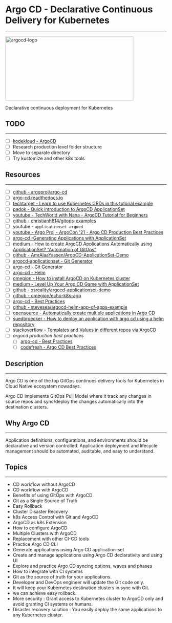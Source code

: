 # Argo CD - Declarative Continuous Delivery for Kubernetes
---
<img src="https://cncf-branding.netlify.app/img/projects/argo/horizontal/color/argo-horizontal-color.png" alt="argocd-logo" width="400" height="200" alt="helm-logo" />

Declarative continuous deployment for Kubernetes

## TODO
---
- [ ] [kodekloud - ArgoCD](https://kodekloud.com/courses/argocd/)
- [ ] Research production level folder structure
- [ ] Move to separate directory
- [ ] Try kustomize and other k8s tools

## Resources
---
- [ ] [github - argoproj/argo-cd](https://github.com/argoproj/argo-cd)
- [ ] [argo-cd.readthedocs.io](https://argo-cd.readthedocs.io/en/stable/)
- [ ] [techtarget - Learn to use Kubernetes CRDs in this tutorial example](https://www.techtarget.com/searchitoperations/tip/Learn-to-use-Kubernetes-CRDs-in-this-tutorial-example)
- [ ] [padok - Quick introduction to ArgoCD ApplicationSet](https://www.padok.fr/en/blog/introduction-argocd-applicationset)
- [ ] [youtube - TechWorld with Nana - ArgoCD Tutorial for Beginners](https://www.youtube.com/watch?v=MeU5_k9ssrs)
- [ ] [github - christianh814/gitops-examples](https://github.com/christianh814/gitops-examples)
- [ ] youtube - `applicationset argocd`
- [ ] [youtube - Argo Proj - ArgoCon '21 - Argo CD Production Best Practices](https://www.youtube.com/watch?v=ESQLqjbM8h0)
- [ ] [argo-cd -Generating Applications with ApplicationSet](https://argo-cd.readthedocs.io/en/stable/user-guide/application-set/)
- [ ] [medium - How to create ArgoCD Applications Automatically using ApplicationSet? “Automation of GitOps”](https://amralaayassen.medium.com/how-to-create-argocd-applications-automatically-using-applicationset-automation-of-the-gitops-59455eaf4f72)
- [ ] [github - AmrAlaaYassen/ArgoCD-ApplicationSet-Demo](https://github.com/AmrAlaaYassen/ArgoCD-ApplicationSet-Demo)
- [ ] [argocd-applicationset - Git Generator](https://argocd-applicationset.readthedocs.io/en/stable/Generators-Git/)
- [ ] [argo-cd - Git Generator](https://argo-cd.readthedocs.io/en/stable/operator-manual/applicationset/Generators-Git/)
- [ ] [argo-cd - Helm](https://argo-cd.readthedocs.io/en/stable/user-guide/helm/)
- [ ] [omegion - How to install ArgoCD on Kubernetes cluster](https://omegion.dev/2021/06/how-to-install-argocd-on-kubernetes-cluster/)
- [ ] [medium - Level Up Your Argo CD Game with ApplicationSet](https://itnext.io/level-up-your-argo-cd-game-with-applicationset-ccd874977c4c)
- [ ] [github - xsreality/argocd-applicationset-demo](https://github.com/xsreality/argocd-applicationset-demo)
- [ ] [github - omegion/echo-k8s-app](https://github.com/omegion/echo-k8s-app)
- [ ] [argo-cd - Best Practices](https://argo-cd.readthedocs.io/en/stable/user-guide/best_practices/)
- [ ] [github - stevesea/argocd-helm-app-of-apps-example](https://github.com/stevesea/argocd-helm-app-of-apps-example)
- [ ] [opensource - Automatically create multiple applications in Argo CD](https://opensource.com/article/21/7/automating-argo-cd)
- [ ] [suedbroecker - How to deploy an application with argo cd using a helm repository](https://suedbroecker.net/2022/07/22/how-to-deploy-an-application-with-argo-cd-using-a-helm-repository/)
- [ ] [stackoverflow - Templates and Values in different repos via ArgoCD](https://stackoverflow.com/questions/73023423/templates-and-values-in-different-repos-via-argocd)
- [ ] *argocd production best practices*
  - [ ] [argo-cd - Best Practices](https://argo-cd.readthedocs.io/en/stable/user-guide/best_practices/)
  - [ ] [codefresh - Argo CD Best Practices](https://codefresh.io/blog/argo-cd-best-practices/)

## Description
---
Argo CD is one of the top GitOps continues delivery tools for Kubernetes in Cloud Native ecosystem nowadays.

Argo CD  implements GitOps Pull Model where it track any changes in source repos and sync/deploy the changes automatically into the destination clusters.

## Why Argo CD
---
Application definitions, configurations, and environments should be declarative and version controlled. Application deployment and lifecycle management should be automated, auditable, and easy to understand.

## Topics
---
- CD workflow without ArgoCD
- CD workflow with ArgoCD
- Benefits of using GitOps with ArgoCD
- Git as a Single Source of Truth
- Easy Rollback
- Cluster Disaster Recovery
- k8s Access Control with Git and ArgoCD
- ArgoCD as k8s Extension
- How to configure ArgoCD
- Multiple Clusters with ArgoCD
- Replacement with other CI-CD tools
- Practice Argo CD CLI
- Generate applications using Argo CD application-set
- Create and manage applications using Argo CD declarativity and using UI
- Explore and practice Argo CD syncing options, waves and phases
- How to integrate with CI systems
- Git as the source of truth for your applications.
- Developer and DevOps engineer will update the Git code only.
- It will keep your Kubernetes destination clusters in sync with Git.
- we can achieve easy rollback.
- More security : Grant access to  Kubernetes cluster to ArgoCD only and avoid granting CI systems or humans.
- Disaster recovery solution : You easily deploy the same applications to any  Kubernetes cluster.

